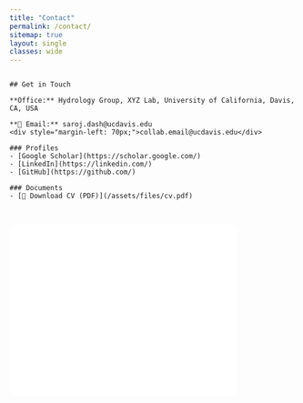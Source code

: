 ```yaml
---
title: "Contact"
permalink: /contact/
sitemap: true
layout: single
classes: wide
---
```


<div style="display: flex; flex-wrap: wrap; gap: 30px; align-items: flex-start;">

  <!-- Left Column: Text Content -->
  <div style="flex: 1; min-width: 250px;">
    
    ## Get in Touch
    
    **Office:** Hydrology Group, XYZ Lab, University of California, Davis, CA, USA

    **📧 Email:** saroj.dash@ucdavis.edu  
    <div style="margin-left: 70px;">collab.email@ucdavis.edu</div>

    ### Profiles
    - [Google Scholar](https://scholar.google.com/)
    - [LinkedIn](https://linkedin.com/)
    - [GitHub](https://github.com/)

    ### Documents
    - [📄 Download CV (PDF)](/assets/files/cv.pdf)

  </div>

  <!-- Right Column: Map -->
  <div style="flex: 0 0 400px;">
    <iframe src="<iframe src="https://www.google.com/maps/embed?pb=!1m18!1m12!1m3!1d14844.44878288891!2d-121.78779341699294!3d38.54158328088058!2m3!1f0!2f0!3f0!3m2!1i1024!2i768!4f13.1!3m3!1m2!1s0x8085286122150705%3A0xdeab4f2561fcb734!2s239%20Hopkins%20Rd%2C%20Davis%2C%20CA%2095616!5e0!3m2!1sen!2sus!4v1757296261310!5m2!1sen!2sus"
            width="100%" 
            height="300" 
            style="border:0; border-radius: 10px;" 
            allowfullscreen="" 
            loading="lazy">
    </iframe>
  </div>

</div>
